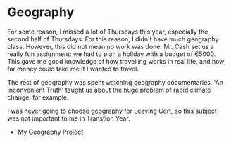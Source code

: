 <html>
<h1>Geography</h1>
<body>
  <p>For some reason, I missed a lot of Thursdays this year, especially the second half of Thursdays. For this reason, I didn't have much geography class. However, this did not mean no work was done. Mr. Cash set us a really fun assignment: we had to plan a holiday with a budget of €5000. This gave me good knowledge of how travelling works in real life, and how far money could take me if I wanted to travel.</p>
  <p>The rest of geography was spent watching geography documentaries. 'An Inconvenient Truth' taught us about the huge problem of rapid climate change, for example.</p>
  <p>I was never going to choose geography for Leaving Cert, so this subject was not important to me in Transtion Year.</p>
  <ul><li><a href = "https://docs.google.com/document/d/1FyuOKZggA_iJgWl6626KrBOQnCkDPd8C6Fsl-D5I5aU/pub" target = "_blank">My Geography Project</a></li></ul>
</body>
</html>
